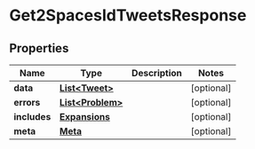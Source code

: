 

# Get2SpacesIdTweetsResponse


## Properties

| Name | Type | Description | Notes |
|------------ | ------------- | ------------- | -------------|
|**data** | [**List&lt;Tweet&gt;**](Tweet.md) |  |  [optional] |
|**errors** | [**List&lt;Problem&gt;**](Problem.md) |  |  [optional] |
|**includes** | [**Expansions**](Expansions.md) |  |  [optional] |
|**meta** | [**Meta**](Meta.md) |  |  [optional] |



